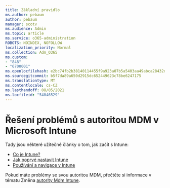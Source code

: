 ```yaml
---
title: Základní pravidlo
ms.author: pebaum
author: pebaum
manager: scotv
ms.audience: Admin
ms.topic: article
ms.service: o365-administration
ROBOTS: NOINDEX, NOFOLLOW
localization_priority: Normal
ms.collection: Adm_O365
ms.custom:
- "848"
- "6700001"
ms.openlocfilehash: e2bc74fb2b38140114455f9a923a07b5a5403aa49abca28432dd617db965b294
ms.sourcegitcommit: b5f7da89a650d2915dc652449623c78be6247175
ms.translationtype: MT
ms.contentlocale: cs-CZ
ms.lasthandoff: 08/05/2021
ms.locfileid: "54046529"
---
```

# <a name="troubleshoot-issues-with-mdm-authority-in-microsoft-intune"></a>Řešení problémů s autoritou MDM v Microsoft Intune

Tady jsou některé užitečné články o tom, jak začít s Intune:

- [Co je Intune?](https://docs.microsoft.com/intune/what-is-intune)
- [Jak poprvé nastavit Intune](https://docs.microsoft.com/intune/setup-steps)
- [Používání a navigace v Intune](https://docs.microsoft.com/intune/tutorial-walkthrough-intune-portal)

Pokud máte problémy se svou autoritou MDM, přečtěte si informace v tématu Změna [autority Mdm Intune](https://docs.microsoft.com/alchemyinsights/change-mdm-authority).